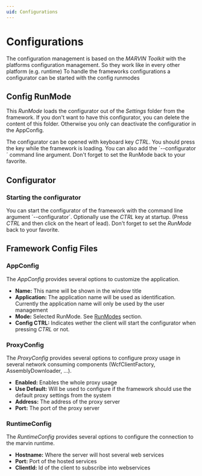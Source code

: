 ```yaml
---
uid: Configurations
---
```

# Configurations

The configuration management is based on the *MARVIN Toolkit* with the platforms configuration management. So they work like in every other platform (e.g. runtime)
To handle the frameworks configurations a configurator can be started with the config runmodes

## Config RunMode

This *RunMode* loads the configurator out of the *Settings* folder from the framework. If you don't want to have this configurator, you can delete the content of this folder. Otherwise you only can deactivate the configuratior in the AppConfig.

The configurator can be opened with keyboard key *CTRL*. You should press the key while the framework is loading. You can also add the ´--configurator´ command line argument. Don't forget to set the RunMode back to your favorite.

## Configurator

### Starting the configurator

You can start the configurator of the framework with the command line argument ´--configurator´. Optionally use the *CTRL* key at startup. (Press *CTRL* and then click on the heart of lead). Don't forget to set the *RunMode* back to your favorite.

## Framework Config Files

### AppConfig

The *AppConfig* provides several options to customize the application.

* **Name:** This name will be shown in the window title
* **Application:** The application name will be used as identification. Currently the application name will only be used by the user management
* **Mode:** Selected RunMode. See [RunModes](xref:RunModes) section.
* **Config CTRL:** Indicates wether the client will start the configurator when pressing *CTRL* or not.

### ProxyConfig

The *ProxyConfig* provides several options to configure proxy usage in several network consuming components (WcfClientFactory, AssemblyDownloader, ...).

* **Enabled:** Enables the whole proxy usage
* **Use Default:** Will be used to configure if the framework should use the default proxy settings from the system
* **Address:** The address of the proxy server
* **Port:** The port of the proxy server

### RuntimeConfig

The *RuntimeConfig* provides several options to configure the connection to the marvin runtime.

* **Hostname:** Where the server will host several web services
* **Port:** Port of the hosted services
* **ClientId:** Id of the client to subscribe into webservices
